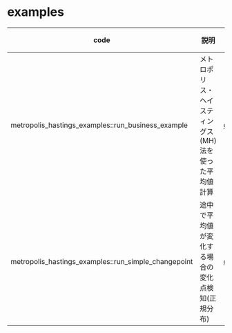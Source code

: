 # examples


| code | 説明 | 実装 | ログ |
| ---- | ---- | ---- | ---- |
| metropolis_hastings_examples::run_business_example  | メトロポリス・ヘイスティングス(MH)法を使った平均値計算 | [code](https://github.com/k-hashimoto/for_self_study/blob/4db54b3d6f95db033d3bd53a8c79986506ca1256/src/examples/metropolis_hastings_examples.rs#L12) | [log](../../logs/run_business_example/run_business_example/output.txt) |
| metropolis_hastings_examples::run_simple_changepoint | 途中で平均値が変化する場合の変化点検知(正規分布) | [code](https://github.com/k-hashimoto/for_self_study/blob/0ee29bc267f5b303a63916ca9c13edb0a52e1f2c/src/examples/metropolis_hastings_examples.rs#L127) | [log](https://github.com/k-hashimoto/for_self_study/blob/master/logs/run_business_example/run_simple_changepoint/log.txt) |